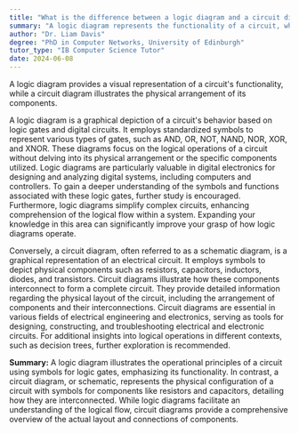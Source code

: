 ```yaml
---
title: "What is the difference between a logic diagram and a circuit diagram?"
summary: "A logic diagram represents the functionality of a circuit, while a circuit diagram shows the physical layout of the components."
author: "Dr. Liam Davis"
degree: "PhD in Computer Networks, University of Edinburgh"
tutor_type: "IB Computer Science Tutor"
date: 2024-06-08
---
```


A logic diagram provides a visual representation of a circuit's functionality, while a circuit diagram illustrates the physical arrangement of its components.

A logic diagram is a graphical depiction of a circuit's behavior based on logic gates and digital circuits. It employs standardized symbols to represent various types of gates, such as AND, OR, NOT, NAND, NOR, XOR, and XNOR. These diagrams focus on the logical operations of a circuit without delving into its physical arrangement or the specific components utilized. Logic diagrams are particularly valuable in digital electronics for designing and analyzing digital systems, including computers and controllers. To gain a deeper understanding of the symbols and functions associated with these logic gates, further study is encouraged. Furthermore, logic diagrams simplify complex circuits, enhancing comprehension of the logical flow within a system. Expanding your knowledge in this area can significantly improve your grasp of how logic diagrams operate.

Conversely, a circuit diagram, often referred to as a schematic diagram, is a graphical representation of an electrical circuit. It employs symbols to depict physical components such as resistors, capacitors, inductors, diodes, and transistors. Circuit diagrams illustrate how these components interconnect to form a complete circuit. They provide detailed information regarding the physical layout of the circuit, including the arrangement of components and their interconnections. Circuit diagrams are essential in various fields of electrical engineering and electronics, serving as tools for designing, constructing, and troubleshooting electrical and electronic circuits. For additional insights into logical operations in different contexts, such as decision trees, further exploration is recommended.

**Summary:** A logic diagram illustrates the operational principles of a circuit using symbols for logic gates, emphasizing its functionality. In contrast, a circuit diagram, or schematic, represents the physical configuration of a circuit with symbols for components like resistors and capacitors, detailing how they are interconnected. While logic diagrams facilitate an understanding of the logical flow, circuit diagrams provide a comprehensive overview of the actual layout and connections of components.
    